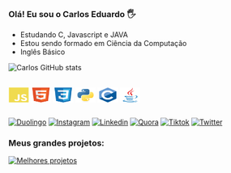 
### Olá! Eu sou o Carlos Eduardo 🖐️
  - Estudando C, Javascript e JAVA
  - Estou sendo formado em Ciência da Computação
  - Inglês Básico

![Carlos GitHub stats](https://github-readme-stats.vercel.app/api?username=Carlos-Eduardo18&show_icons=true&theme=tokyonight)

<div style="display: inline_block"><br>
  <img align="center" alt="Carlos-Js" height="30" width="40" src="https://raw.githubusercontent.com/devicons/devicon/master/icons/javascript/javascript-plain.svg">
  <img align="center" alt="Carlos-HTML" height="30" width="40" src="https://raw.githubusercontent.com/devicons/devicon/master/icons/html5/html5-original.svg">
  <img align="center" alt="Carlos-CSS" height="30" width="40" src="https://raw.githubusercontent.com/devicons/devicon/master/icons/css3/css3-original.svg">
  <img align="center" alt="Carlos-Python" height="30" width="40" src="https://raw.githubusercontent.com/devicons/devicon/master/icons/python/python-original.svg">
  <img align="center" alt="Carlos-Csharp" height="30" width="40" src="https://raw.githubusercontent.com/devicons/devicon/master/icons/c/c-original.svg">
  <img align="center" alt="Carlos-Java" height="30" width="40" src="https://raw.githubusercontent.com/devicons/devicon/master/icons/java/java-original.svg">
</div>

##
[![Duolingo](https://img.shields.io/badge/Duolingo-58CC02?style=for-the-badge&logo=Duolingo&logoColor=white)](https://www.duolingo.com/profile/CarlosEduardo323)
[![Instagram](https://img.shields.io/badge/Instagram-E4405F?style=for-the-badge&logo=instagram&logoColor=white)](https://www.instagram.com/carlosconnection4/)
[![Linkedin](https://img.shields.io/badge/LinkedIn-0077B5?style=for-the-badge&logo=linkedin&logoColor=white)](https://www.linkedin.com/in/carlos-eduardo-09a050212/)
[![Quora](https://img.shields.io/badge/Quora-%23B92B27.svg?&style=for-the-badge&logo=Quora&logoColor=white)](https://pt.quora.com/profile/Carlos-Morais-70)
[![Tiktok](https://img.shields.io/badge/TikTok-000000?style=for-the-badge&logo=tiktok&logoColor=white)](https://www.tiktok.com/@carlosconnection)
[![Twitter](https://img.shields.io/badge/Twitter-1DA1F2?style=for-the-badge&logo=twitter&logoColor=white)](https://x.com/c4rlcmconnect4)

### Meus grandes projetos:
[![Melhores projetos](https://github-readme-stats.vercel.app/api/pin/?username=Carlos-Eduardo18&repo=github-readme-stats)](https://github.com/Carlos-Eduardo18/github-readme-stats)
